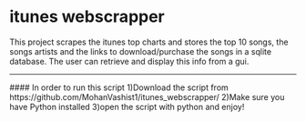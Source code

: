 # itunes webscrapper
This project scrapes the itunes top charts and stores the top 10 songs, the songs artists and the links to download/purchase the songs in a sqlite database. The user can retrieve and display this info from a gui.  
<hr>
#### In order to run this script
1)Download the script from https://github.com/MohanVashist1/itunes_webscrapper/
2)Make sure you have Python installed
3)open the script with python and enjoy!

